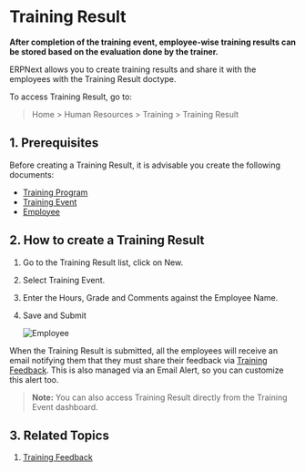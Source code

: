 # Training Result

**After completion of the training event, employee-wise training results can be stored based on the evaluation done by the trainer.**

ERPNext allows you to create training results and share it with the employees with the Training Result doctype.

To access Training Result, go to:

> Home > Human Resources > Training > Training Result


## 1. Prerequisites

Before creating a Training Result, it is advisable you create the following documents:

* [Training Program](/docs/user/manual/en/human-resources/training-program)
* [Training Event](/docs/user/manual/en/human-resources/training-event)
* [Employee](/docs/user/manual/en/human-resources/employee)


## 2. How to create a Training Result

1. Go to the Training Result list, click on New.
1. Select Training Event.
1. Enter the Hours, Grade and Comments against the Employee Name.
1. Save and Submit

    <img class="screenshot" alt="Employee" src="{{docs_base_url}}/v12/assets/img/human-resources/training-result.png">

When the Training Result is submitted, all the employees will receive an email notifying them that they must share their feedback via [Training Feedback](/docs/user/manual/en/human-resources/training-feedback). This is also managed via an Email Alert, so you can customize this alert too.


> **Note:** You can also access Training Result directly from the Training Event dashboard. 

## 3. Related Topics

1. [Training Feedback](/docs/user/manual/en/human-resources/training-feedback)